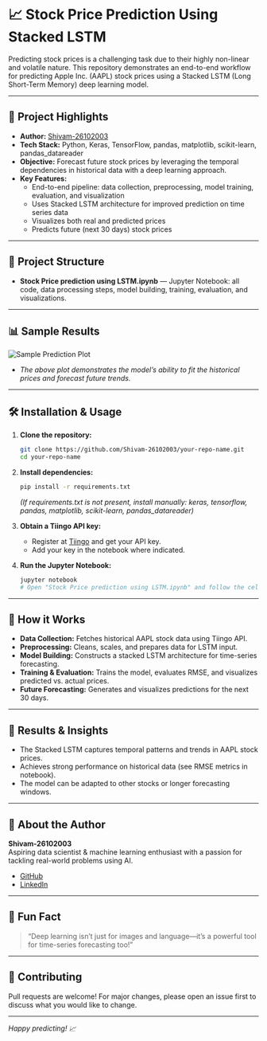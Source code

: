 # 📈 Stock Price Prediction Using Stacked LSTM

Predicting stock prices is a challenging task due to their highly non-linear and volatile nature. This repository demonstrates an end-to-end workflow for predicting Apple Inc. (AAPL) stock prices using a Stacked LSTM (Long Short-Term Memory) deep learning model.

---

## 🚀 Project Highlights

- **Author:** [Shivam-26102003](https://github.com/Shivam-26102003)
- **Tech Stack:** Python, Keras, TensorFlow, pandas, matplotlib, scikit-learn, pandas_datareader
- **Objective:** Forecast future stock prices by leveraging the temporal dependencies in historical data with a deep learning approach.
- **Key Features:**
  - End-to-end pipeline: data collection, preprocessing, model training, evaluation, and visualization
  - Uses Stacked LSTM architecture for improved prediction on time series data
  - Visualizes both real and predicted prices
  - Predicts future (next 30 days) stock prices

---

## 📂 Project Structure

- **Stock Price prediction using LSTM.ipynb** — Jupyter Notebook: all code, data processing steps, model building, training, evaluation, and visualizations.

---

## 📊 Sample Results

![Sample Prediction Plot](images/sample_prediction.png) <!-- Replace with your actual image path if available -->

- *The above plot demonstrates the model’s ability to fit the historical prices and forecast future trends.*

---

## 🛠️ Installation & Usage

1. **Clone the repository:**
   ```bash
   git clone https://github.com/Shivam-26102003/your-repo-name.git
   cd your-repo-name
   ```

2. **Install dependencies:**
   ```bash
   pip install -r requirements.txt
   ```
   *(If requirements.txt is not present, install manually: keras, tensorflow, pandas, matplotlib, scikit-learn, pandas_datareader)*

3. **Obtain a Tiingo API key:**
   - Register at [Tiingo](https://api.tiingo.com/) and get your API key.
   - Add your key in the notebook where indicated.

4. **Run the Jupyter Notebook:**
   ```bash
   jupyter notebook
   # Open "Stock Price prediction using LSTM.ipynb" and follow the cells.
   ```

---

## 📝 How it Works

- **Data Collection:** Fetches historical AAPL stock data using Tiingo API.
- **Preprocessing:** Cleans, scales, and prepares data for LSTM input.
- **Model Building:** Constructs a stacked LSTM architecture for time-series forecasting.
- **Training & Evaluation:** Trains the model, evaluates RMSE, and visualizes predicted vs. actual prices.
- **Future Forecasting:** Generates and visualizes predictions for the next 30 days.

---

## 🎯 Results & Insights

- The Stacked LSTM captures temporal patterns and trends in AAPL stock prices.
- Achieves strong performance on historical data (see RMSE metrics in notebook).
- The model can be adapted to other stocks or longer forecasting windows.

---

## 🙋 About the Author

**Shivam-26102003**  
Aspiring data scientist & machine learning enthusiast with a passion for tackling real-world problems using AI.  
- [GitHub](https://github.com/Shivam-26102003)
- [LinkedIn](https://www.linkedin.com/in/shivam-sagar-40266225a/) <!-- Replace with your LinkedIn if desired -->

---

## 🧠 Fun Fact

> “Deep learning isn’t just for images and language—it’s a powerful tool for time-series forecasting too!”

---

## 🤝 Contributing

Pull requests are welcome! For major changes, please open an issue first to discuss what you would like to change.

---

*Happy predicting! 📈*
